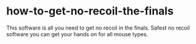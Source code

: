 # how-to-get-no-recoil-the-finals
This software is all you need to get no recoil in the finals. Safest no recoil software you can get your hands on for all mouse types.
